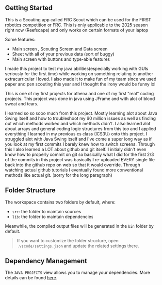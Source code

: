 ## Getting Started

This is a Scouting app called FRC Scout which can be used for the FIRST robotics competition or FRC. This is only applicable to the 2025 season right now (Reefscape) and only works on certain formats of your laptop

Some features: 
- Main screen , Scouting Screen and Data screen
- Sheet with all of your previous data (sort of buggy)
- Main screen with buttons and type-able features

I made this project to test my java abilities(especially working with GUIs seriously for the first time) while working on something relating to another extracurricular I loved. I also made it to make fun of my team since we used paper and pen scouting this year and I thought the irony would be funny lol

This is one of my first projects for athena and one of my first "real" coding projects. This project was done in java using JFrame and with alot of blood sweat and tears.

I learned so so sooo much from this project. Mostly learning alot about Java Swing itself and how to troubleshoot my 60 million issues as well as finding out which methods worked and which methods didn't. I also learned alot about arrays and general coding logic structures from this too and I applied everything I learned in my previous cs class (ICS3U) onto this project. I struggled alot with Java Swing itself and i've come a super long way as if you look at my first commits I barely knew how to switch screens. Through this I also learned a LOT about github and git itself. I initialy didn't even know how to properly commit on git so basically what I did for the first 2/3 of the commits in this project was basically I re-uploaded EVERY single file back into the github repo on web so that it would override. Through watching actual github tutorials I eventually found more conventional methods like actual git. (sorry for the long paragraph)






## Folder Structure

The workspace contains two folders by default, where:

- `src`: the folder to maintain sources
- `lib`: the folder to maintain dependencies

Meanwhile, the compiled output files will be generated in the `bin` folder by default.

> If you want to customize the folder structure, open `.vscode/settings.json` and update the related settings there.

## Dependency Management

The `JAVA PROJECTS` view allows you to manage your dependencies. More details can be found [here](https://github.com/microsoft/vscode-java-dependency#manage-dependencies).
